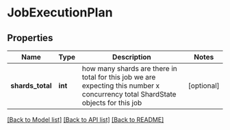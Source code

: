 # JobExecutionPlan

## Properties
Name | Type | Description | Notes
------------ | ------------- | ------------- | -------------
**shards_total** | **int** | how many shards are there in total for this job we are expecting this number x concurrency total ShardState objects for this job | [optional]

[[Back to Model list]](../README.md#documentation-for-models) [[Back to API list]](../README.md#documentation-for-api-endpoints) [[Back to README]](../README.md)
